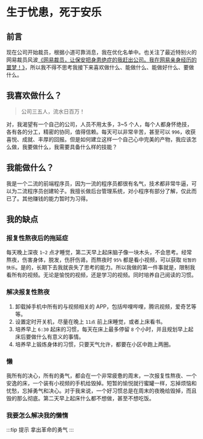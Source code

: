# 生于忧患，死于安乐

## 前言
现在公司开始裁员，根据小道可靠消息，我在优化名单中。也关注了最近特别火的网易裁员风波[《网易裁员，让保安把身患绝症的我赶出公司。我在网易亲身经历的噩梦！》](https://mp.weixin.qq.com/s/FW7uR5t6UMMxgkCcAvk-MA)，所以我不得不思考我接下来喜欢做什么、能做什么、能做好什么、要做什么。

## 我喜欢做什么？
> 公司三五人，流水日百万！

对，我渴望有一个自己的公司，人员不用太多，3~5 个人，每个人都身怀绝技，各有各的分工，精密的协同，值得信赖。每天可以非常辛苦，甚至可以 `996`，收获喜悦、成就、丰厚的回报。但是如何建立这样一个自己心中完美的产物，我应该怎么做，我要做什么，我需要具备什么样的技能？

## 我能做什么？
我是一个二流的前端程序员，因为一流的程序员都很有名气，技术都非常牛逼，可以为二流程序员创建轮子。我擅长做后台管理系统，对小程序有部分了解，仅此而已了。其他赚钱的能力暂时为习得。

## 我的缺点
### 报复性熬夜后的拖延症
  每天晚上深夜 `1~2` 点才睡觉，第二天早上起床脑子像一块木头，不会思考。经常熬夜，伤害身体，脱发，伤肝伤肾。而熬夜时 `95%` 都是看小视频，可以获取 `短暂的快乐`。是的，长期下去我就丧失了思考的能力。所以我做的第一件事就是，限制我看所有的视频。无论是愉悦的视频，还是学习的视频。同时培养自己阅读的习惯。

### 解决报复性熬夜
  1. 卸载掉手机中所有的与视频相关的 APP，包括哔哩哔哩，腾讯视频，爱奇艺等等。
  2. 设置定时开关机，尽量在晚上 `11点` 前上床睡觉，或者上床看书。
  3. 培养早上 `6:30` 起床的习惯，每天在床上最多停留 `8` 个小时，并且规划早上起床后要做什么有意义的事情。
  4. 培养早上锻炼身体的习惯，只要天气允许，都要在小区中跑上两圈。

### 懒
我所有的决心，所有的勇气，都会在一个非常疲惫的周末，一次报复性熬夜、一个安逸的床，一个装有小视频的手机给毁掉。短暂的愉悦就行蜜罐一样，忘掉烦恼和忧愁，忘掉勇气和决心。对于我来说，一个好习惯总是在周末的夜晚给毁掉，而且毁的那么彻底。第二天早上起床什么都不想做，甚至不想吃饭。

### 我要怎么解决我的懒惰
:::tip 提示
拿出革命的勇气
:::
